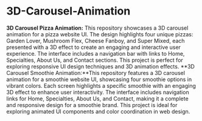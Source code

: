 # 3D-Carousel-Animation
**3D Carousel Pizza Animation:** This repository showcases a 3D carousel animation for a pizza website UI. The design highlights four unique pizzas: Garden Lover, Mushroom Flex, Cheese Fanboy, and Super Mixed, each presented with a 3D effect to create an engaging and interactive user experience. The interface includes a navigation bar with links to Home, Specialties, About Us, and Contact sections. This project is perfect for exploring responsive UI design techniques and 3D animation effects. 
**3D Carousel Smoothie Animation:**This repository features a 3D carousel animation for a smoothie website UI, showcasing four smoothie options in vibrant colors. Each screen highlights a specific smoothie with an engaging 3D effect to enhance user interactivity. The interface includes navigation links for Home, Specialties, About Us, and Contact, making it a complete and responsive design for a smoothie brand. This project is ideal for exploring animated UI components and color coordination in web design.
